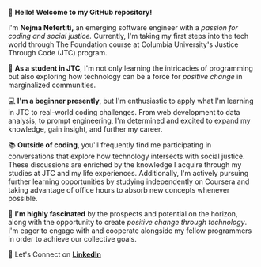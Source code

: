 👋 **Hello! Welcome to my GitHub repository!**

I'm **Nejma Nefertiti,** an emerging software engineer with a *passion for coding and social justice.* Currently, I'm taking my first steps into the tech world through The Foundation course at Columbia University's Justice Through Code (JTC) program.

🌱 **As a student in JTC**, I'm not only learning the intricacies of programming but also exploring how technology can be a force for *positive change* in marginalized communities.

💻 **I'm a beginner presently**, but I'm enthusiastic to apply what I'm learning in JTC to real-world coding challenges. From web development to data analysis, to prompt engineering, I'm determined and excited to expand my knowledge, gain insight, and further my career.

📚 **Outside of coding**, you'll frequently find me participating in conversations that explore how technology intersects with social justice. These discussions are enriched by the knowledge I acquire through my studies at JTC and my life experiences. Additionally, I'm actively pursuing further learning opportunities by studying independently on Coursera and taking advantage of office hours to absorb new concepts whenever possible.

🚀 **I'm highly fascinated** by the prospects and potential on the horizon, along with the opportunity to create *positive change through technology*. I'm eager to engage with and cooperate alongside my fellow programmers in order to achieve our collective goals.

🔗 Let's Connect on [**LinkedIn**](https://www.linkedin.com/in/nejma-nefertiti)
